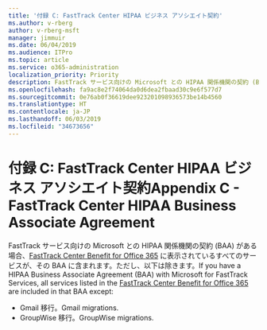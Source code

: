 ```yaml
---
title: '付録 C: FastTrack Center HIPAA ビジネス アソシエイト契約'
ms.author: v-rberg
author: v-rberg-msft
manager: jimmuir
ms.date: 06/04/2019
ms.audience: ITPro
ms.topic: article
ms.service: o365-administration
localization_priority: Priority
description: FastTrack サービス向けの Microsoft との HIPAA 関係機関の契約 (BAA) がある場合、FastTrack Center Benefit for Office 365 に表示されているすべてのサービスが、その BAA に含まれます。ただし、以下は除きます。
ms.openlocfilehash: fa9ac8e2f74064da0d6dea2fbaad30c9e6f577d7
ms.sourcegitcommit: 0e76ab0f36619dee923201098936573be14b4560
ms.translationtype: HT
ms.contentlocale: ja-JP
ms.lasthandoff: 06/03/2019
ms.locfileid: "34673656"
---
```

# <a name="appendix-c---fasttrack-center-hipaa-business-associate-agreement"></a><span data-ttu-id="13577-103">付録 C: FastTrack Center HIPAA ビジネス アソシエイト契約</span><span class="sxs-lookup"><span data-stu-id="13577-103">Appendix C - FastTrack Center HIPAA Business Associate Agreement</span></span>

<span data-ttu-id="13577-104">FastTrack サービス向けの Microsoft との HIPAA 関係機関の契約 (BAA) がある場合、[FastTrack Center Benefit for Office 365](O365-fasttrack-benefit-for-office-365.md) に表示されているすべてのサービスが、その BAA に含まれます。ただし、以下は除きます。</span><span class="sxs-lookup"><span data-stu-id="13577-104">If you have a HIPAA Business Associate Agreement (BAA) with Microsoft for FastTrack Services, all services listed in the [FastTrack Center Benefit for Office 365](O365-fasttrack-benefit-for-office-365.md) are included in that BAA except:</span></span> 
  
- <span data-ttu-id="13577-105">Gmail 移行。</span><span class="sxs-lookup"><span data-stu-id="13577-105">Gmail migrations.</span></span>   
- <span data-ttu-id="13577-106">GroupWise 移行。</span><span class="sxs-lookup"><span data-stu-id="13577-106">GroupWise migrations.</span></span>
    

